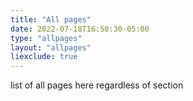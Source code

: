 ```yaml
---
title: "All pages"
date: 2022-07-18T16:50:30-05:00
type: "allpages"
layout: "allpages"
liexclude: true
---
```

list of all pages here regardless of section
